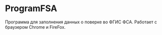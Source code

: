 # ProgramFSA
Программа для заполнения данных о поверке во ФГИС ФСА. Работает с браузером Chrome и FireFox.
